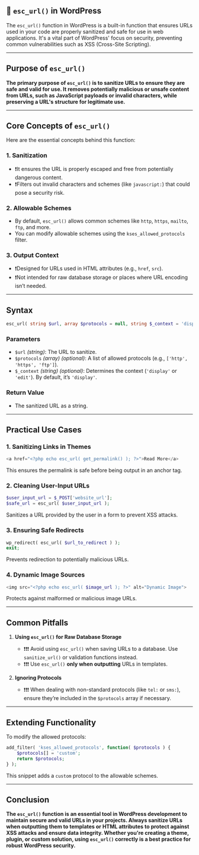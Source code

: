 ## 📌 `esc_url()` in WordPress

The `esc_url()` function in WordPress is a built-in function that ensures URLs used in your code are properly sanitized and safe for use in web applications. It's a vital part of WordPress' focus on security, preventing common vulnerabilities such as XSS (Cross-Site Scripting).

---

## **Purpose of `esc_url()`**
**The primary purpose of `esc_url()` is to sanitize URLs to ensure they are safe and valid for use. It removes potentially malicious or unsafe content from URLs, such as JavaScript payloads or invalid characters, while preserving a URL's structure for legitimate use.**

---

## **Core Concepts of `esc_url()`**
Here are the essential concepts behind this function:

### 1. **Sanitization**
   - ❗️It ensures the URL is properly escaped and free from potentially dangerous content.
   - ❗️Filters out invalid characters and schemes (like `javascript:`) that could pose a security risk.

### 2. **Allowable Schemes**
   - By default, `esc_url()` allows common schemes like `http`, `https`, `mailto`, `ftp`, and more.
   - You can modify allowable schemes using the `kses_allowed_protocols` filter.

### 3. **Output Context**
   - ❗️Designed for URLs used in HTML attributes (e.g., `href`, `src`).
   - ❗️Not intended for raw database storage or places where URL encoding isn’t needed.

---

## **Syntax**
```php
esc_url( string $url, array $protocols = null, string $_context = 'display' )
```

### **Parameters**
- `$url` *(string)*: The URL to sanitize.
- `$protocols` *(array)* *(optional)*: A list of allowed protocols (e.g., `['http', 'https', 'ftp']`).
- `$_context` *(string)* *(optional)*: Determines the context (`'display'` or `'edit'`). By default, it’s `'display'`.

### **Return Value**
- The sanitized URL as a string.

---

## **Practical Use Cases**

### 1. **Sanitizing Links in Themes**
   ```php
   <a href="<?php echo esc_url( get_permalink() ); ?>">Read More</a>
   ```
   This ensures the permalink is safe before being output in an anchor tag.

### 2. **Cleaning User-Input URLs**
   ```php
   $user_input_url = $_POST['website_url'];
   $safe_url = esc_url( $user_input_url );
   ```
   Sanitizes a URL provided by the user in a form to prevent XSS attacks.

### 3. **Ensuring Safe Redirects**
   ```php
   wp_redirect( esc_url( $url_to_redirect ) );
   exit;
   ```
   Prevents redirection to potentially malicious URLs.

### 4. **Dynamic Image Sources**
   ```php
   <img src="<?php echo esc_url( $image_url ); ?>" alt="Dynamic Image">
   ```
   Protects against malformed or malicious image URLs.

---

## **Common Pitfalls**

1. **Using `esc_url()` for Raw Database Storage**
   - ❗️❗️❗️ Avoid using `esc_url()` when saving URLs to a database. Use `sanitize_url()` or validation functions instead.
   - ❗️❗️❗️ Use `esc_url()` **only when outputting** URLs in templates.

2. **Ignoring Protocols**
   - ❗️❗️❗️ When dealing with non-standard protocols (like `tel:` or `sms:`), ensure they’re included in the `$protocols` array if necessary.

---

## **Extending Functionality**

To modify the allowed protocols:
```php
add_filter( 'kses_allowed_protocols', function( $protocols ) {
    $protocols[] = 'custom';
    return $protocols;
} );
```
This snippet adds a `custom` protocol to the allowable schemes.

---

## **Conclusion**
**The `esc_url()` function is an essential tool in WordPress development to maintain secure and valid URLs in your projects. Always sanitize URLs when outputting them to templates or HTML attributes to protect against XSS attacks and ensure data integrity. Whether you're creating a theme, plugin, or custom solution, using `esc_url()` correctly is a best practice for robust WordPress security.**